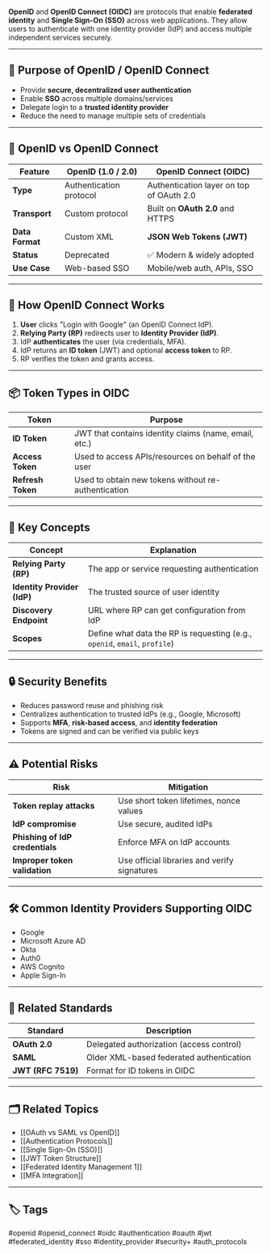 **OpenID** and **OpenID Connect (OIDC)** are protocols that enable **federated identity** and **Single Sign-On (SSO)** across web applications. They allow users to authenticate with one identity provider (IdP) and access multiple independent services securely.

---

## 🎯 Purpose of OpenID / OpenID Connect

- Provide **secure, decentralized user authentication**
- Enable **SSO** across multiple domains/services
- Delegate login to a **trusted identity provider**
- Reduce the need to manage multiple sets of credentials

---

## 🔁 OpenID vs OpenID Connect

| Feature                | **OpenID (1.0 / 2.0)**                  | **OpenID Connect (OIDC)**                                |
|------------------------|-----------------------------------------|-----------------------------------------------------------|
| **Type**               | Authentication protocol                 | Authentication layer on top of OAuth 2.0                 |
| **Transport**          | Custom protocol                         | Built on **OAuth 2.0** and HTTPS                         |
| **Data Format**        | Custom XML                              | **JSON Web Tokens (JWT)**                                |
| **Status**             | Deprecated                              | ✅ Modern & widely adopted                               |
| **Use Case**           | Web-based SSO                           | Mobile/web auth, APIs, SSO                               |

---

## 🔐 How OpenID Connect Works

1. **User** clicks "Login with Google" (an OpenID Connect IdP).
2. **Relying Party (RP)** redirects user to **Identity Provider (IdP)**.
3. IdP **authenticates** the user (via credentials, MFA).
4. IdP returns an **ID token** (JWT) and optional **access token** to RP.
5. RP verifies the token and grants access.

---

## 📦 Token Types in OIDC

| Token         | Purpose                                                   |
|---------------|-----------------------------------------------------------|
| **ID Token**  | JWT that contains identity claims (name, email, etc.)     |
| **Access Token** | Used to access APIs/resources on behalf of the user    |
| **Refresh Token** | Used to obtain new tokens without re-authentication   |

---

## 🧠 Key Concepts

| Concept               | Explanation                                      |
|------------------------|--------------------------------------------------|
| **Relying Party (RP)** | The app or service requesting authentication    |
| **Identity Provider (IdP)** | The trusted source of user identity         |
| **Discovery Endpoint** | URL where RP can get configuration from IdP     |
| **Scopes**             | Define what data the RP is requesting (e.g., `openid`, `email`, `profile`) |

---

## 🔒 Security Benefits

- Reduces password reuse and phishing risk
- Centralizes authentication to trusted IdPs (e.g., Google, Microsoft)
- Supports **MFA**, **risk-based access**, and **identity federation**
- Tokens are signed and can be verified via public keys

---

## ⚠️ Potential Risks

| Risk                      | Mitigation                                    |
|---------------------------|-----------------------------------------------|
| **Token replay attacks**  | Use short token lifetimes, nonce values       |
| **IdP compromise**        | Use secure, audited IdPs                      |
| **Phishing of IdP credentials** | Enforce MFA on IdP accounts             |
| **Improper token validation** | Use official libraries and verify signatures |

---

## 🛠 Common Identity Providers Supporting OIDC

- Google
- Microsoft Azure AD
- Okta
- Auth0
- AWS Cognito
- Apple Sign-In

---

## 🧰 Related Standards

| Standard         | Description                                   |
|------------------|-----------------------------------------------|
| **OAuth 2.0**     | Delegated authorization (access control)     |
| **SAML**          | Older XML-based federated authentication     |
| **JWT (RFC 7519)**| Format for ID tokens in OIDC                 |

---

## 🗂 Related Topics

- [[OAuth vs SAML vs OpenID]]
- [[Authentication Protocols]]
- [[Single Sign-On (SSO)]]
- [[JWT Token Structure]]
- [[Federated Identity Management 1]]
- [[MFA Integration]]

---

## 🏷 Tags

#openid #openid_connect #oidc #authentication #oauth #jwt #federated_identity #sso #identity_provider #security+ #auth_protocols
